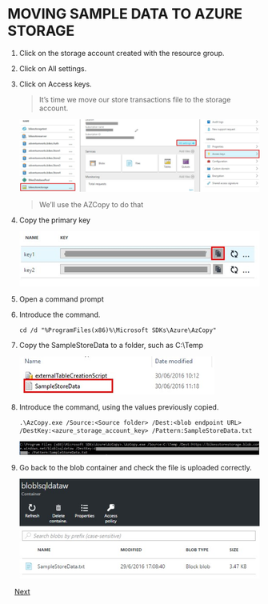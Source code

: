 # MOVING SAMPLE DATA TO AZURE STORAGE

1.	Click on the storage account created with the resource group.

1.	Click on All settings.

1.	Click on Access keys.	

	> It’s time we move our store transactions file to the storage account.

	![](img/image11.jpg)

	> We’ll use the AZCopy to do that

1.	Copy the primary key	

	![](img/image12.jpg)

1.	Open a command prompt
1.	Introduce the command.	

	```shell
	cd /d "%ProgramFiles(x86)%\Microsoft SDKs\Azure\AzCopy"
	```	

1.	Copy the SampleStoreData to a folder, such as C:\Temp	

	![](img/image13.jpg)

1.	Introduce the command, using the values previously copied.	

	```shell
	.\AzCopy.exe /Source:<Source folder> /Dest:<blob endpoint URL> /DestKey:<azure_storage_account_key> /Pattern:SampleStoreData.txt
	```	

	![](img/image14.jpg)

1.	Go back to the blob container and check the file is uploaded correctly.	

	![](img/image15.jpg)

 <a href="4.UsingPolybase.md">Next</a>  	

 

